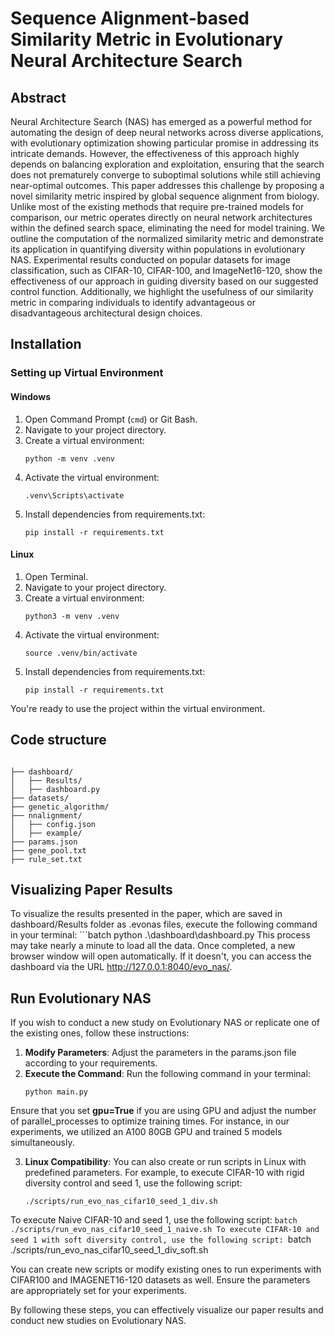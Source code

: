 # Sequence Alignment-based Similarity Metric in Evolutionary Neural Architecture Search

## Abstract
Neural Architecture Search (NAS) has emerged as a powerful method for automating the design of deep neural networks across diverse applications, with evolutionary optimization showing particular promise in addressing its intricate demands. However, the effectiveness of this approach highly depends on balancing exploration and exploitation, ensuring that the search does not prematurely converge to suboptimal solutions while still achieving near-optimal outcomes.
This paper addresses this challenge by proposing a novel similarity metric inspired by global sequence alignment from biology. Unlike most of the existing methods that require pre-trained models for comparison, our metric operates directly on neural network architectures within the defined search space, eliminating the need for model training. We outline the computation of the normalized similarity metric and demonstrate its application in quantifying diversity within populations in evolutionary NAS. Experimental results conducted on popular datasets for image classification, such as CIFAR-10, CIFAR-100, and ImageNet16-120, show the effectiveness of our approach in guiding diversity based on our suggested control function. Additionally, we highlight the usefulness of our similarity metric in comparing individuals to identify advantageous or disadvantageous architectural design choices.

## Installation

### Setting up Virtual Environment

#### Windows

1. Open Command Prompt (`cmd`) or Git Bash.
2. Navigate to your project directory.
3. Create a virtual environment:
   ```batch
   python -m venv .venv
4. Activate the virtual environment:
   ```batch
   .venv\Scripts\activate
5. Install dependencies from requirements.txt:
   ```batch
   pip install -r requirements.txt

#### Linux

1. Open Terminal.
2. Navigate to your project directory.
3. Create a virtual environment:
   ```batch
   python3 -m venv .venv
4. Activate the virtual environment:
   ```batch
   source .venv/bin/activate
5. Install dependencies from requirements.txt:
   ```batch
   pip install -r requirements.txt

You're ready to use the project within the virtual environment.

## Code structure
```batch

├── dashboard/
│   ├── Results/
│   ├── dashboard.py
├── datasets/
├── genetic_algorithm/
├── nnalignment/
│   ├── config.json
│   ├── example/
├── params.json
├── gene_pool.txt
├── rule_set.txt
```

## Visualizing Paper Results
To visualize the results presented in the paper, which are saved in dashboard/Results folder as .evonas files, execute the following command in your terminal:
    ```batch
    python .\dashboard\dashboard.py
This process may take nearly a minute to load all the data. Once completed, a new browser window will open automatically. If it doesn't, you can access the dashboard via the URL http://127.0.0.1:8040/evo_nas/.
## Run Evolutionary NAS 
If you wish to conduct a new study on Evolutionary NAS or replicate one of the existing ones, follow these instructions:

1. **Modify Parameters**: Adjust the parameters in the params.json file according to your requirements.
2. **Execute the Command**: Run the following command in your terminal:
    ```batch
    python main.py

Ensure that you set **gpu=True** if you are using GPU and adjust the number of parallel_processes to optimize training times. For instance, in our experiments, we utilized an A100 80GB GPU and trained 5 models simultaneously.

3. **Linux Compatibility**: You can also create or run scripts in Linux with predefined parameters. For example, to execute CIFAR-10 with rigid diversity control and seed 1, use the following script:
    ```batch
    ./scripts/run_evo_nas_cifar10_seed_1_div.sh
To execute Naive CIFAR-10 and seed 1, use the following script:
    ```batch
    ./scripts/run_evo_nas_cifar10_seed_1_naive.sh
To execute CIFAR-10 and seed 1 with soft diversity control, use the following script:
    ```batch
    ./scripts/run_evo_nas_cifar10_seed_1_div_soft.sh

You can create new scripts or modify existing ones to run experiments with CIFAR100 and IMAGENET16-120 datasets as well. Ensure the parameters are appropriately set for your experiments.

By following these steps, you can effectively visualize our paper results and conduct new studies on Evolutionary NAS.